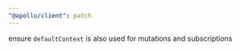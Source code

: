 ```yaml
---
"@apollo/client": patch
---
```


ensure `defaultContext` is also used for mutations and subscriptions
